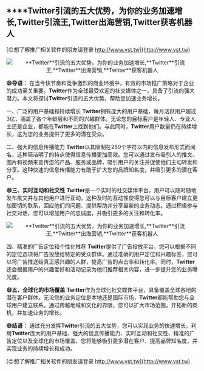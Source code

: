 ## ****Twitter**引流的五大优势，为你的业务加速增长,**Twitter**引流王,**Twitter**出海营销,**Twitter**获客机器人**

[😍想了解推广相关软件的朋友请登录 http://www.vst.tw](http://www.vst.tw)

 <center><img src="https://vst.tw/MP4/tuiguang/png/5.png" alt="**Twitter**引流的五大优势，为你的业务加速增长,**Twitter**引流王,**Twitter**出海营销,**Twitter**获客机器人"></center>

**😄导语：**
在当今快节奏和竞争激烈的商业环境中，有效的市场推广策略对于企业的成功至关重要。**Twitter**作为全球最受欢迎的社交媒体之一，具备了引流的强大潜力。本文将探讨**Twitter**引流的五大优势，帮助您加速业务增长。

一、广泛的用户基础和持续增长
**Twitter**拥有庞大的用户基础，每月活跃用户超过3亿，涵盖了各个年龄层和不同的兴趣群体。无论您的目标客户是年轻人、专业人士还是企业，都能在**Twitter**上找到他们。与此同时，**Twitter**用户数量仍在持续增长，这为您的业务提供了更多的潜在受众。

二、强大的信息传播能力
**Twitter**以其限制在280个字符以内的信息发布形式而闻名，这种简洁明了的特点使得信息传播更加高效。您可以通过发布吸引人的推文、图片和视频来宣传您的产品、服务或品牌，吸引用户的关注并促使他们主动转发和分享。这种快速的信息传播能力有助于扩大您的品牌知名度，并吸引更多的潜在客户。

**😄三、实时互动和社交性**
**Twitter**是一个实时的社交媒体平台，用户可以随时随地发布推文并与其他用户进行互动。这种及时的互动性使得您可以与目标客户建立更加密切的联系，回应他们的问题、提供帮助并分享最新的业务动态。通过积极参与社交对话，您可以增加用户的忠诚度，并吸引更多的关注和转化率。

 <center><img src="https://vst.tw/MP4/tuiguang/png/0.png" alt="**Twitter**引流的五大优势，为你的业务加速增长,**Twitter**引流王,**Twitter**出海营销,**Twitter**获客机器人"></center>

四、精准的广告定位和个性化推荐
**Twitter**提供了广告投放平台，您可以根据不同的定位选项将广告投放给特定的受众群体。通过准确的用户定位和兴趣标签，您可以将广告推送给真正感兴趣的人群，提高广告的点击率和转化率。同时，**Twitter**还会根据用户的兴趣爱好和活动记录为他们推荐相关内容，进一步提升您的业务曝光度。

**😄五、全球化的市场覆盖**
**Twitter**作为全球化社交媒体平台，具备覆盖全球各地的潜在客户群体。无论您的业务定位是本地还是国际市场，**Twitter**都能帮助您与全球用户建立联系。通过跨越地域和文化的界限，您可以扩大市场范围，开拓新的商机，并加速业务的增长。

**😄结语：**
通过充分发挥**Twitter**引流的五大优势，您可以实现业务的快速增长。利用**Twitter**庞大的用户基础、强大的信息传播能力、实时互动和社交性、精准的广告定位以及全球化的市场覆盖，您将能够吸引更多潜在客户、提高品牌知名度，并实现业务的持续增长和成功。

[😍想了解推广相关软件的朋友请登录 http://www.vst.tw](http://www.vst.tw)



